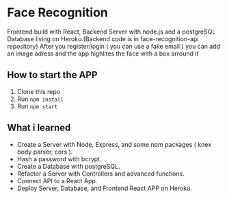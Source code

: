 Face Recognition
=========================================

Frontend build with React, Backend Server with node.js and a postgreSQL Database living on Heroku.(Backend code is in face-recognition-api repository)
After you register/login ( you can use a fake email ) you can add an image adress and the app highlites the face with a box arround it

How to start the APP
----------------------------

1. Clone this repo
2. Run `npm install`
3. Run `npm start`


What i learned
----------------------------

* Create a Server with Node, Express, and some npm packages ( knex body parser, cors ). 
* Hash a password with bcrypt.
* Create a Database with postgreSQL.
* Refactor a Server with Controllers and advanced functions.
* Connect API to a React App.
* Deploy Server, Database, and Frontend React APP on Heroku.

